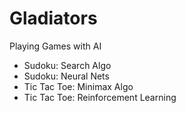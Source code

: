 # Gladiators

Playing Games with AI

* Sudoku: Search Algo
* Sudoku: Neural Nets
* Tic Tac Toe: Minimax Algo
* Tic Tac Toe: Reinforcement Learning
